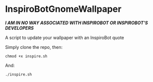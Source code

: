 # InspiroBotGnomeWallpaper

***I AM IN NO WAY ASSOCIATED WITH INSPIROBOT OR INSPIROBOT'S DEVELOPERS***

A script to update your wallpaper with an InspiroBot quote

Simply clone the repo, then:

```
chmod +x inspire.sh
```

And:

```
./inspire.sh
```
